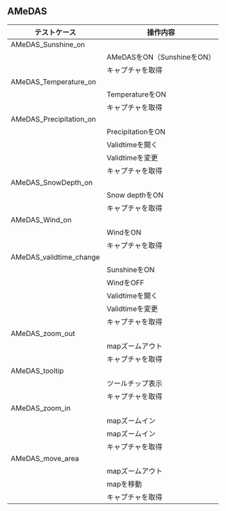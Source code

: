 ## AMeDAS
|テストケース|操作内容|
|---|---|
|AMeDAS_Sunshine_on||
||AMeDASをON（SunshineをON）|
||キャプチャを取得|
|AMeDAS_Temperature_on||
||TemperatureをON|
||キャプチャを取得|
|AMeDAS_Precipitation_on||
||PrecipitationをON|
||Validtimeを開く|
||Validtimeを変更|
||キャプチャを取得|
|AMeDAS_SnowDepth_on||
||Snow depthをON|
||キャプチャを取得|
|AMeDAS_Wind_on||
||WindをON|
||キャプチャを取得|
|AMeDAS_validtime_change||
||SunshineをON|
||WindをOFF|
||Validtimeを開く|
||Validtimeを変更|
||キャプチャを取得|
|AMeDAS_zoom_out||
||mapズームアウト|
||キャプチャを取得|
|AMeDAS_tooltip||
||ツールチップ表示|
||キャプチャを取得|
|AMeDAS_zoom_in||
||mapズームイン|
||mapズームイン|
||キャプチャを取得|
|AMeDAS_move_area||
||mapズームアウト|
||mapを移動|
||キャプチャを取得|

